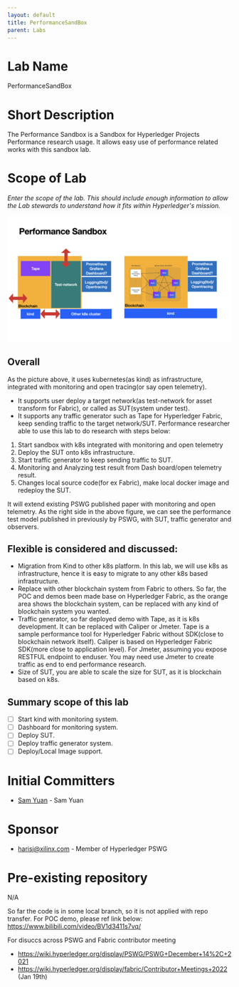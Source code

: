 ```yaml
---
layout: default
title: PerformanceSandBox
parent: Labs
---
```

# Lab Name
PerformanceSandBox

# Short Description
The Performance Sandbox is a Sandbox for Hyperledger Projects Performance research usage. It allows easy use of performance related works with this sandbox lab.

# Scope of Lab
_Enter the scope of the lab. This should include enough information to allow the Lab stewards to understand how it fits within Hyperledger's mission._

![What is Performance Sandbox](./images/PerformanceSandBox.png "What is Perfomance Sandbox")

## Overall
As the picture above, it uses kubernetes(as kind) as infrastructure, integrated with monitoring and open tracing(or say open telemetry).
- It supports user deploy a target network(as test-network for asset transform for Fabric), or called as SUT(system under test).
- It supports any traffic generator such as Tape for Hyperledger Fabric, keep sending traffic to the target network/SUT.
Performance researcher able to use this lab to do research with steps below:
1. Start sandbox with k8s integrated with monitoring and open telemetry
1. Deploy the SUT onto k8s infrastructure.
1. Start traffic generator to keep sending traffic to SUT.
1. Monitoring and Analyzing test result from Dash board/open telemetry result.
1. Changes local source code(for ex Fabric), make local docker image and redeploy the SUT.

It will extend existing PSWG published paper with monitoring and open telemetry. As the right side in the above figure, we can see the performance test model published in previously by PSWG, with SUT, traffic generator and observers.

## Flexible is considered and discussed:
- Migration from Kind to other k8s platform. In this lab, we will use k8s as infrastructure, hence it is easy to migrate to any other k8s based infrastructure.
- Replace with other blockchain system from Fabric to others. So far, the POC and demos been made base on Hyperledger Fabric, as the orange area shows the blockchain system, can be replaced with any kind of blockchain system you wanted.
- Traffic generator, so far deployed demo with Tape, as it is k8s development. It can be replaced with Caliper or Jmeter. Tape is a sample performance tool for Hyperledger Fabric without SDK(close to blockchain network itself). Caliper is based on Hyperledger Fabric SDK(more close to application level). For Jmeter, assuming you expose RESTFUL endpoint to enduser. You may need use Jmeter to create traffic as end to end performance research.
- Size of SUT, you are able to scale the size for SUT, as it is blockchain based on k8s.

## Summary scope of this lab
- [ ] Start kind with monitoring system.
- [ ] Dashboard for monitoring system.
- [ ] Deploy SUT.
- [ ] Deploy traffic generator system.
- [ ] Deploy/Local Image support.

# Initial Committers
- [Sam Yuan](https://github.com/SamYuan1990) - Sam Yuan

# Sponsor
- harisj@xilinx.com - Member of Hyperledger PSWG

# Pre-existing repository
N/A

So far the code is in some local branch, so it is not applied with repo transfer.
For POC demo, please ref link below:
https://www.bilibili.com/video/BV1d3411s7vq/

For disuccs across PSWG and Fabric contributor meeting
- https://wiki.hyperledger.org/display/PSWG/PSWG+December+14%2C+2021
- https://wiki.hyperledger.org/display/fabric/Contributor+Meetings+2022 (Jan 19th)
